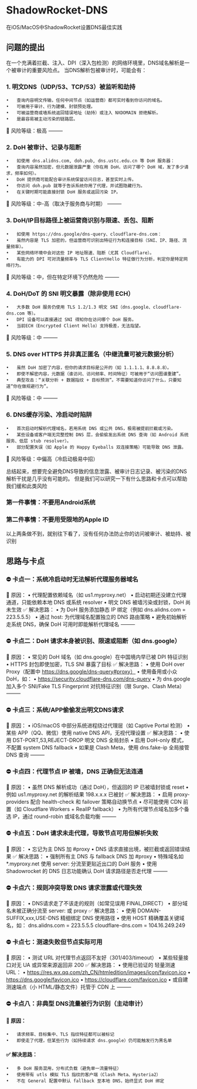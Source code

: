 # ShadowRocket-DNS
在iOS/MacOS中ShadowRocket设置DNS最佳实践

## 问题的提出
在一个充满着拦截、注入、DPI（深入包检测）的网络环境里，DNS域名解析是一个被审计的重要风险点。
当DNS解析包被审计时，可能会有：
### 1. 明文DNS（UDP/53、TCP/53）被监听和劫持
	•	查询内容明文传输，任何中间节点（如运营商）都可实时看到你访问的域名。
	•	可被用于审计、行为建模、封锁预处理。
	•	可被运营商或墙系统返回错误地址（劫持）或注入 NXDOMAIN 拒绝解析。
	•	是最容易被主动污染的链路层。
📌 风险等级：极高
⸻
### 2. DoH 被审计、记录与阻断
	•	如使用 dns.alidns.com, doh.pub, dns.ustc.edu.cn 等 DoH 服务器：
	•	查询内容虽然加密，但元数据泄露严重（你在用 DoH，访问了哪个 DoH 域，发了多少请求，频率如何）。
	•	DoH 提供商可能配合审计系统保留访问日志，甚至实时上传。
	•	你访问 doh.pub 就等于告诉系统你用了代理，并试图隐藏行为。
	•	在关键时期可能直接封锁 DoH 服务或返回污染 IP。
📌 风险等级：中-高（取决于服务商与时期）
⸻
### 3. DoH/IP目标路径上被运营商识别与限速、丢包、阻断
	•	如使用 https://dns.google/dns-query、cloudflare-dns.com：
	•	虽然内容是 TLS 加密的，但运营商可识别出特征行为和连接目标（SNI、IP、路径、流量频率）。
	•	某些网络环境中会对这些 IP 地址限速、阻断（尤其 Cloudflare）。
	•	有能力的 DPI 可对流量频率与 TLS ClientHello 特征做行为分析，判定你是特定网络行为。
📌 风险等级：中，但在特定环境下仍然危险
⸻
### 4. DoH/DoT 的 SNI 明文暴露（除非使用 ECH）
	•	大多数 DoH 服务仍使用 TLS 1.2/1.3 明文 SNI（dns.google、cloudflare-dns.com 等）。
	•	DPI 设备可以直接通过 SNI 得知你在访问哪个 DoH 服务。
	•	当前ECH（Encrypted Client Hello）支持极差，无法指望。
📌 风险等级：中
⸻
### 5. DNS over HTTPS 并非真正匿名（中继流量可被元数据分析）
	•	虽然 DoH 加密了内容，但你的请求目标是公开的（如 1.1.1.1、8.8.8.8）。
	•	即使不解密内容，元数据（谁访问、访问频率、时间特征）可被用于“访问图谱重建”。
	•	典型攻击：“关联分析 + 数据指纹 + 目标预测”。不需要知道你访问了什么，只要知道“你在做规避行为”。
📌 风险等级：中
⸻
### 6. DNS缓存污染、冷启动时陷阱
	•	首次启动时解析代理域名，若用系统 DNS 或公共 DNS，极易被提前拦截或污染。
	•	某些设备或客户端无完整控制 DNS 层，会偷偷发出系统 DNS 查询（如 Android 系统服务、低层 stub resolver）。
	•	部分配置失误（如 Apple 的 Happy Eyeballs 双连接策略）可能导致 DNS 泄露。
📌 风险等级：中偏高（冷启动极易中招）

总结起来，想要完全避免DNS导致的信息泄露、被审计日志记录、被污染的DNS解析干扰是几乎没有可能的。
但是我们可以研究一下有什么思路和卡点可以帮助我们缓和此类风险

### 第一件事情：不要用Android系统
### 第二件事情：不要用受限地的Apple ID

以上两条做不到，就别往下看了，没有任何办法防止你的访问被审计、被劫持、被识别

## 思路与卡点
### ⛔️ 卡点一：系统冷启动时无法解析代理服务器域名
📌 原因：
	•	代理配置依赖域名（如 us1.myproxy.net）
	•	启动初期还没建立代理通道，只能依赖本地 DNS 或系统 resolver
	•	明文 DNS 被墙污染或封锁，DoH 尚未生效
✅ 解决思路：
	•	为 DoH 服务添加静态 IP 绑定（例如 dns.alidns.com = 223.5.5.5）
	•	通过 host: 为代理域名配置独立的 DNS 路由策略
	•	避免初始解析走系统 DNS，确保 DoH 可用时即能解析代理域名
⸻
### ⛔️ 卡点二：DoH 请求本身被识别、限速或阻断（如 dns.google）
📌 原因：
	•	常见的 DoH 域名（如 dns.google）在中国境内早已被 DPI 特征识别
	•	HTTPS 封包即使加密，TLS SNI 暴露了目标
✅ 解决思路：
	•	使用 DoH over Proxy（配置中 https://dns.google/dns-query#proxy）
	•	使用备用或小众 DoH，如：
	•	https://security.cloudflare-dns.com/dns-query
	•	为 dns.google 加入多个 SNI/Fake TLS Fingerprint 对抗特征识别（限 Surge、Clash Meta）
⸻
### ⛔️ 卡点三：系统/APP偷偷发出明文DNS请求
📌 原因：
	•	iOS/macOS 中部分系统进程绕过代理层（如 Captive Portal 检测）
	•	某些 APP（QQ、微信）使用 native DNS API，无视代理设置
✅ 解决思路：
	•	使用 DST-PORT,53,REJECT-DROP 明文 DNS 全局封杀
	•	启用 DoH-only 模式，不配置 system DNS fallback
	•	如果是 Clash Meta，使用 dns.fake-ip 全局接管 DNS 查询
⸻
### ⛔️ 卡点四：代理节点 IP 被墙，DNS 正确但无法连通
📌 原因：
	•	虽然 DNS 解析成功（通过 DoH），但返回的 IP 已被墙封锁或 reset
	•	例如 us1.myproxy.net 的解析结果 198.x.x.x 已被封
✅ 解决思路：
	•	启用 proxy-providers 配合 health-check 和 failover 策略自动换节点
	•	尽可能使用 CDN 前置（如 Cloudflare Workers + RealIP fallback）
	•	为所有代理节点域名加多个备选 IP，通过 round-robin 或域名负载均衡
⸻
### ⛔️ 卡点五：DoH 请求未走代理，导致节点可用但解析失败
📌 原因：
	•	忘记为主 DNS 加 #proxy
	•	DNS 请求直接出境，被拦截或返回错误结果
✅ 解决思路：
	•	强制所有主 DNS 与 fallback DNS 加 #proxy
	•	特殊域名如 *.myproxy.net 使用 server: 分流至更贴近出口的 DoH 服务
	•	使用 Shadowrocket 的 DNS 日志功能确认 DoH 请求路径是否走代理
⸻
### ⛔️ 卡点六：规则冲突导致 DNS 请求泄露或代理失效
📌 原因：
	•	DNS请求走了不该走的规则（如常见误用 FINAL,DIRECT）
	•	部分域名未被正确分流至 server: 或 proxy
✅ 解决思路：
	•	使用 DOMAIN-SUFFIX,xxx,USE-DNS 精细绑定 DNS 使用路径
	•	使用 HOST 精确覆盖关键域名，如：
        dns.alidns.com = 223.5.5.5
        cloudflare-dns.com = 104.16.249.249
### ⛔️ 卡点七：测速失败但节点实际可用
📌 原因：
	•	测试 URL 对代理节点返回不友好（301/403/timeout）
	•	某些轻量接口对无 UA 或异常来源返回非 200
✅ 解决思路：
	•	使用已验证的 轻量测速 URL：
	•	https://res.wx.qq.com/zh_CN/htmledition/images/icon/favicon.ico
	•	https://dns.google/favicon.ico
	•	https://cloudflare.com/favicon.ico
	•	或自建测速端点（小 HTML/静态文件）托管于 CDN 上
⸻
### ⛔️ 卡点八：非典型 DNS流量被行为识别（主动审计）
#### 📌 原因：
	•	请求频率、目标集中、TLS 指纹特征都可以被标记
	•	即使走了代理，但某些行为（如持续请求 dns.google）仍可能触发行为黑名单

#### ✅ 解决思路：
	•	多 DoH 服务混用，分布式负载（避免单一流量特征）
	•	使用带有 utls 模拟 TLS 指纹的客户端（Clash Meta、Hysteria2）
	•	不在 General 配置中默认 fallback 至本地 DNS，始终显式 DoH 绑定

 
